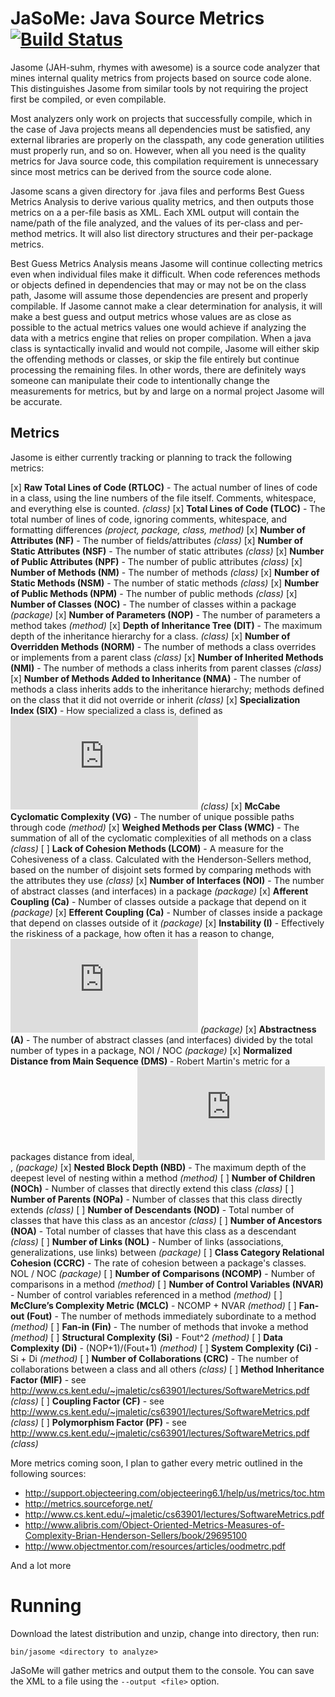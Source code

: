 # JaSoMe: Java Source Metrics [![Build Status](https://travis-ci.org/rodhilton/jasome.svg?branch=master)](https://travis-ci.org/rodhilton/jasome)

Jasome (JAH-suhm, rhymes with awesome) is a source code analyzer that mines 
internal quality metrics from projects based on source code alone.  This 
distinguishes Jasome from similar tools by not requiring the project first be
compiled, or even compilable.
 
Most analyzers only work on projects that successfully compile, which in the
case of Java projects means all dependencies must be satisfied, any external
libraries are properly on the classpath, any code generation utilities must
properly run, and so on.  However, when all you need is the quality metrics
for Java source code, this compilation requirement is unnecessary since most
metrics can be derived from the source code alone.

Jasome scans a given directory for .java files and performs Best Guess Metrics
Analysis to derive various quality metrics, and then outputs those metrics on a
a per-file basis as XML.  Each XML output will contain the name/path of the file
analyzed, and the values of its per-class and per-method metrics. It will also
list directory structures and their per-package metrics.

Best Guess Metrics Analysis means Jasome will continue collecting metrics even
when individual files make it difficult.  When code references methods or objects
defined in dependencies that may or may not be on the class path, Jasome will
assume those dependencies are present and properly compilable.  If Jasome cannot
make a clear determination for analysis, it will make a best guess and output
metrics whose values are as close as possible to the actual metrics values one
would achieve if analyzing the data with a metrics engine that relies on proper
compilation.  When a java class is syntactically invalid and would not compile,
Jasome will either skip the offending methods or classes, or skip the file entirely
but continue processing the remaining files.  In other words, there are definitely
ways someone can manipulate their code to intentionally change the measurements
for metrics, but by and large on a normal project Jasome will be accurate.

## Metrics

Jasome is either currently tracking or planning to track the following metrics:
   
 [x] **Raw Total Lines of Code (RTLOC)** - The actual number of lines of code in a
   class, using the line numbers of the file itself.  Comments, whitespace, and
   everything else is counted. _(class)_
 [x] **Total Lines of Code (TLOC)** - The total number of lines of code, ignoring
   comments, whitespace, and formatting differences _(project, package, class, method)_
 [x] **Number of Attributes (NF)** - The number of fields/attributes _(class)_
 [x] **Number of Static Attributes (NSF)** - The number of static attributes _(class)_
 [x] **Number of Public Attributes (NPF)** - The number of public attributes _(class)_
 [x] **Number of Methods (NM)** - The number of methods _(class)_
 [x] **Number of Static Methods (NSM)** - The number of static methods _(class)_
 [x] **Number of Public Methods (NPM)** - The number of public methods _(class)_
 [x] **Number of Classes (NOC)** - The number of classes within a package _(package)_
 [x] **Number of Parameters (NOP)** - The number of parameters a method takes _(method)_ 
 [x] **Depth of Inheritance Tree (DIT)** - The maximum depth of the inheritance
     hierarchy for a class.  _(class)_
 [x] **Number of Overridden Methods (NORM)** - The number of methods a class overrides
     or implements from a parent class _(class)_
 [x] **Number of Inherited Methods (NMI)** - The number of methods a class inherits
   from parent classes _(class)_
 [x] **Number of Methods Added to Inheritance (NMA)** - The number of methods a
   class inherits adds to the inheritance hierarchy; methods defined on the class
   that it did not override or inherit _(class)_
 [x] **Specialization Index (SIX)** - How specialized a class is, defined as ![(DIT * NORM) / NOM](https://latex.codecogs.com/gif.latex?%5Cinline%20%5Cfrac%7BDIT%20*%20NORM%7D%7BNOM%7D) _(class)_
 [x] **McCabe Cyclomatic Complexity (VG)** - The number of unique possible paths
     through code _(method)_
 [x] **Weighed Methods per Class (WMC)** - The summation of all of the cyclomatic
       complexities of all methods on a class _(class)_
 [ ] **Lack of Cohesion Methods (LCOM)** - A measure for the Cohesiveness of a class.
       Calculated with the Henderson-Sellers method, based on the number of disjoint sets
       formed by comparing methods with the attributes they use _(class)_
 [x] **Number of Interfaces (NOI)** - The number of abstract classes (and interfaces) in a package _(package)_
 [x] **Afferent Coupling (Ca)** - Number of classes outside a package that depend on it _(package)_
 [x] **Efferent Coupling (Ca)** - Number of classes inside a package that depend on classes outside of it _(package)_
 [x] **Instability (I)** - Effectively the riskiness of a package, how often it has a reason to change, ![Ce/(Ce+Ca)](https://latex.codecogs.com/gif.latex?%5Cinline%20%5Cfrac%7BCe%7D%7BCa&plus;Ce%7D) _(package)_
 [x] **Abstractness (A)** - The number of abstract classes (and interfaces) divided by the total number of types in a package, NOI / NOC _(package)_
 [x] **Normalized Distance from Main Sequence (DMS)** - Robert Martin's metric for a packages distance from ideal,  ![| A + I - 1 |](https://latex.codecogs.com/gif.latex?%5Cinline%20%7C%20A%20&plus;%20I%20-%201%20%7C), _(package)_
 [x] **Nested Block Depth (NBD)** - The maximum depth of the deepest level of nesting within a method _(method)_
 [ ] **Number of Children (NOCh)** - Number of classes that directly extend this class _(class)_
 [ ] **Number of Parents (NOPa)** - Number of classes that this class directly extends _(class)_
 [ ] **Number of Descendants (NOD)** - Total number of classes that have this class as an ancestor _(class)_
 [ ] **Number of Ancestors (NOA)** - Total number of classes that have this class as a descendant _(class)_
 [ ] **Number of Links (NOL)** - Number of links (associations, generalizations, use links) between _(package)_
 [ ] **Class Category Relational Cohesion (CCRC)** - The rate of cohesion between a package's classes. NOL / NOC _(package)_
 [ ] **Number of Comparisons (NCOMP)** - Number of comparisons in a method _(method)_
 [ ] **Number of Control Variables (NVAR)** - Number of control variables referenced in a method _(method)_
 [ ] **McClure’s Complexity Metric (MCLC)** - NCOMP + NVAR _(method)_
 [ ] **Fan-out (Fout)** - The number of methods immediately subordinate to a method _(method)_
 [ ] **Fan-in (Fin)** - The number of methods that invoke a method _(method)_
 [ ] **Structural Complexity (Si)** - Fout^2 _(method)_
 [ ] **Data Complexity (Di)** - (NOP+1)/(Fout+1) _(method)_
 [ ] **System Complexity (Ci)** - Si + Di _(method)_
 [ ] **Number of Collaborations (CRC)** - The number of collaborations between a class and all others _(class)_
 [ ] **Method Inheritance Factor (MIF)** - see http://www.cs.kent.edu/~jmaletic/cs63901/lectures/SoftwareMetrics.pdf _(class)_
 [ ] **Coupling Factor (CF)** - see http://www.cs.kent.edu/~jmaletic/cs63901/lectures/SoftwareMetrics.pdf _(class)_
 [ ] **Polymorphism Factor (PF)** - see http://www.cs.kent.edu/~jmaletic/cs63901/lectures/SoftwareMetrics.pdf _(class)_
 
  
More metrics coming soon, I plan to gather every metric outlined in the following sources:

 * http://support.objecteering.com/objecteering6.1/help/us/metrics/toc.htm
 * http://metrics.sourceforge.net/
 * http://www.cs.kent.edu/~jmaletic/cs63901/lectures/SoftwareMetrics.pdf
 * http://www.alibris.com/Object-Oriented-Metrics-Measures-of-Complexity-Brian-Henderson-Sellers/book/29695100
 * http://www.objectmentor.com/resources/articles/oodmetrc.pdf
 
And a lot more
  
# Running

Download the latest distribution and unzip, change into directory, then run:

  ```
  bin/jasome <directory to analyze>
  ```
  
JaSoMe will gather metrics and output them to the console.  You can save the XML
to a file using the `--output <file>` option.
